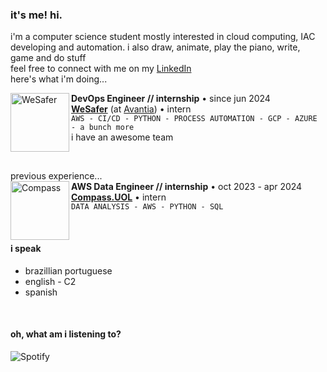 
 
### it's me! hi.
i'm a computer science student mostly interested in cloud computing, IAC developing and automation. i also draw, animate, play the piano, write, game and do stuff  
feel free to connect with me on my [LinkedIn](https://www.linkedin.com/in/alineara/)  
here's what i'm doing...

[<img align="left" height="94px" width="94px" alt="WeSafer" src="https://github.com/aline-exe/aline-exe/assets/132860472/44297bf6-ea32-4d0a-80f5-1321f8cb37ec"/>](https://wesafer.com)
**DevOps Engineer // internship** • since jun 2024 \
[**WeSafer**](https://wesafer.com) (at [Avantia](https://www.avantia.com.br)) • intern \
`AWS - CI/CD - PYTHON - PROCESS AUTOMATION - GCP - AZURE - a bunch more`  
i have an awesome team

<br>

previous experience...  
[<img align="left" height="94px" width="94px" alt="Compass" src="https://media.licdn.com/dms/image/C4E22AQGeOInu0o1uZQ/feedshare-shrink_800/0/1636143287890?e=2147483647&v=beta&t=pA7d85Ab46qbZFNaOZj7DWUz5gJ6fwBNZzqlPWEe3Is"/>](https://compass.uol/en/home/)
**AWS Data Engineer // internship** • oct 2023 - apr 2024 \
[**Compass.UOL**](https://compass.uol/en/home/) • intern \
`DATA ANALYSIS - AWS - PYTHON - SQL`


<br/>

#### i speak  

* brazillian portuguese
* english - C2
* spanish

<br>

#### oh, what am i listening to?


![Spotify](https://spotify-recently-played-readme.vercel.app/api?user=stellathewolfie)

